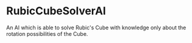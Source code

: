 # RubicCubeSolverAI
An AI which is able to solve Rubic's Cube with knowledge only about the rotation possibilities of the Cube.

